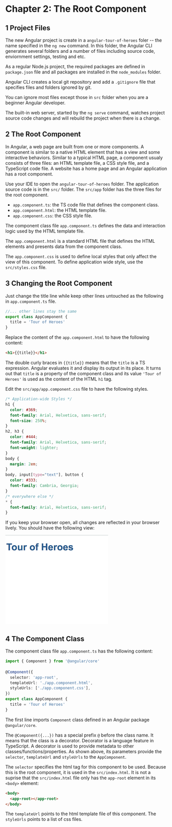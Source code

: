 # Chapter 2: The Root Component

## 1 Project Files

The new Angular project is create in a `angular-tour-of-heroes` foler -- the name specified in the `ng new` command. In this folder, the Angular CLI generates several folders and a number of files including source code, enviornment settings, testing and etc.

As a regular Node.js project, the required packages are defined in `package.json` file and all packages are installed in the `node_modules` folder.

Angular CLI creates a local git repository and add a `.gitignore` file that specifies files and folders ignored by git.

You can ignore most files except those in `src` folder when you are a beginner Angular developer.

The built-in web server, started by the `ng serve` command, watches project source code changes and will rebuild the project when there is a change.

## 2 The Root Component

In Angular, a web page are built from one or more components. A component is similar to a native HTML element that has a view and some interactive behaviors. Similar to a typical HTML page, a component usualy consists of three files: an HTML template file, a CSS style file, and a TypeScript code file. A website has a home page and an Angular application has a root component.

Use your IDE to open the `angular-tour-of-heroes` folder. The application source code is in the `src/` folder. The `src/app` folder has the three files for the root component.

- `app.component.ts`: the TS code file that defines the component class.
- `app.component.html`: the HTML template file.
- `app.component.css`: the CSS style file.

The component class file `app.component.ts` defines the data and interaction logic used by the HTML template file.

The `app.component.html` is a standard HTML file that defines the HTML elements and presents data from the component class.

The `app.component.css` is used to define local styles that only affect the view of this component. To define application wide style, use the `src/styles.css` file.

## 3 Changing the Root Component

Just change the title line while keep other lines untouched as the following in `app.component.ts` file.

```ts
//... other lines stay the same
export class AppComponent {
  title = 'Tour of Heroes'
}
```

Replace the content of the `app.component.html` to have the following content:

```html
<h1>{{title}}</h1>
```

The double curly braces in `{{title}}` means that the `title` is a TS expression. Angular evaluates it and display its output in its place. It turns out that `title` is a property of the component class and its value `'Tour of Heroes'` is used as the content of the HTML `h1` tag.

Edit the `src/app/app.component.css` file to have the following styles.

```css
/* Application-wide Styles */
h1 {
  color: #369;
  font-family: Arial, Helvetica, sans-serif;
  font-size: 250%;
}
h2, h3 {
  color: #444;
  font-family: Arial, Helvetica, sans-serif;
  font-weight: lighter;
}
body {
  margin: 2em;
}
body, input[type="text"], button {
  color: #333;
  font-family: Cambria, Georgia;
}
/* everywhere else */
* {
  font-family: Arial, Helvetica, sans-serif;
}
```

If you keep your browser open, all changes are reflected in your browser lively. You should have the following view:

![Tour of Heroes Page](./ch02-1.png)

## 4 The Component Class

The component class file `app.component.ts` has the following content:

```ts
import { Component } from '@angular/core'

@Component({
  selector: 'app-root',
  templateUrl: './app.component.html',
  styleUrls: ['./app.component.css'],
})
export class AppComponent {
  title = 'Tour of Heroes'
}
```

The first line imports `Component` class defined in an Angular package `@angular/core`.

The `@Component({...})` has a special prefix `@` before the class name. It means that the class is a decorator. Decorator is a language feature in TypeScript. A decorator is used to provide metadata to other classes/functions/properties. As shown above, its parameters provide the `selector`, `templateUrl` and `styleUrls` to the `AppComponent`.

The `selector` specifies the html tag for this component to be used. Because this is the root component, it is used in the `src/index.html`. It is not a suprise that the `src/index.html` file only has the `app-root` element in its `<body>` element:

```html
<body>
  <app-root></app-root>
</body>
```

The `templateUrl` points to the html template file of this component. The `styleUrls` points to a list of css files.
